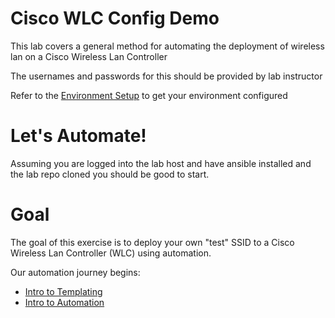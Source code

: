 # Cisco WLC Config Demo

This lab covers a general method for automating the deployment of wireless lan on a Cisco Wireless Lan Controller

The usernames and passwords for this should be provided by lab instructor

Refer to the [Environment Setup](docs/environment_setup.md) to get your environment configured

# Let's Automate!

Assuming you are logged into the lab host and have ansible installed and the lab repo cloned you should be good to
start.

# Goal

The goal of this exercise is to deploy your own "test" SSID to a Cisco Wireless Lan Controller (WLC) using automation.

Our automation journey begins:
 - [Intro to Templating](docs/intro_templating.md)
 - [Intro to Automation](docs/intro_automation.md)
